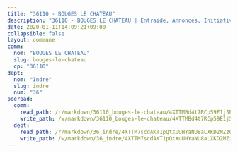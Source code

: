 ```yaml
---
title: "36110 - BOUGES LE CHATEAU"
description: "36110 - BOUGES LE CHATEAU | Entraide, Annonces, Initiatives"
date: 2020-01-11T14:09:21+09:00
collapsible: false
layout: commune
comm:
  nom: "BOUGES LE CHATEAU"
  slug: bouges-le-chateau
  cp: "36110"
dept:
  nom: "Indre"
  slug: indre
  num: "36"
peerpad:
  comm:
    read_path: /r/markdown/36110_bouges-le-chateau/4XTTMBd4t7RCp59E1jSBx1Wi7tun2J4KyDJt1kqADwoeG52iK
    write_path: /w/markdown/36110_bouges-le-chateau/4XTTMBd4t7RCp59E1jSBx1Wi7tun2J4KyDJt1kqADwoeG52iK-K3TgU4dHjrpoqzZm9RdzfNBpKjQksyPSuUfCygQGsFmf3mek57SX1riPCGMMrdHpArf8WY9YZfLrs43ffLLJbDCcHcWNMQTsmvBRKn43iWYtCieH3tpEQvuaPAVyH1hSJ1zE4DRh
  dept:
    read_path: /r/markdown/36_indre/4XTTM7scdAKT1pQtXuUHYaNU8aLXKD2MZzUyDRUiaoLJH1te1
    write_path: /w/markdown/36_indre/4XTTM7scdAKT1pQtXuUHYaNU8aLXKD2MZzUyDRUiaoLJH1te1-K3TgUJm9AdSDNtPtmMKFa5Tiw77X4i7zf6CsTYrtgVdahxAwuJV6RAfi8dWyH9wrbVDRxjX7knrwwECg7WApeuWQ945kurMeJLQeKJv4CQZseab78J3HMioZhgr2H44E9b6FqBoT
---
```


